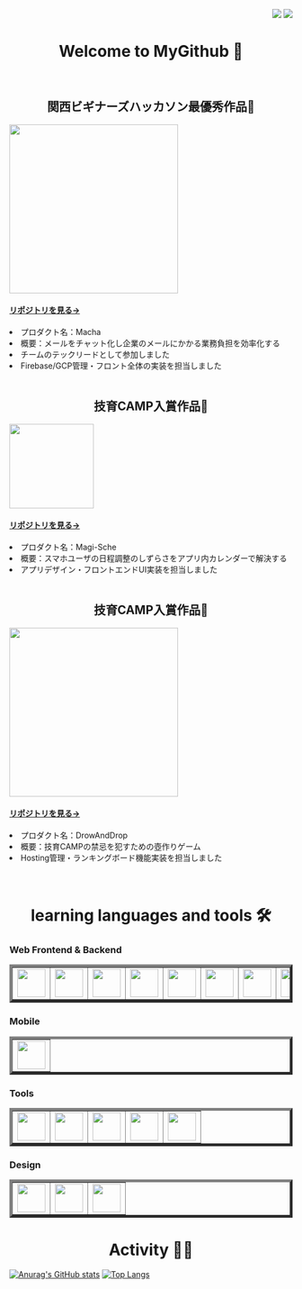 <div>
 <p align="right"> 
  <img src="https://komarev.com/ghpvc/?username=Yuma-Satake" />
  <img src="https://visitor-badge.laobi.icu/badge?page_id=Yuma-Satake">
 </p>
</div>

<h1 align="center">
 Welcome to MyGithub 🙌
</h1>

</br>

<p>
  <h2 align="center">関西ビギナーズハッカソン最優秀作品🥇</h2>
  <img width="300px" src="https://user-images.githubusercontent.com/109256327/221911328-f86d7256-b44b-4a06-9d1e-26627e6b2990.jpeg">
  <h4><a href="https://github.com/Yuma-Satake/kansaiHackTeamNIBUNOITI">リポジトリを見る→</a></h4>
</p>
<li>プロダクト名：Macha</li>
<li>概要：メールをチャット化し企業のメールにかかる業務負担を効率化する</li>
<li>チームのテックリードとして参加しました</li>
<li>Firebase/GCP管理・フロント全体の実装を担当しました</li>

</br>

<p>
  <h2 align="center">技育CAMP入賞作品🥉</h2>
  <img width="150px" src="https://user-images.githubusercontent.com/109256327/221911731-2722ec98-e551-4e29-8f78-5eea798c3334.jpeg">
  <h4>
   <a href="https://github.com/geekcamp-vol11-team30/frontend">リポジトリを見る→</a>
  </h4>
</p>
<li>プロダクト名：Magi-Sche</li>
<li>概要：スマホユーザの日程調整のしずらさをアプリ内カレンダーで解決する</li>
<li>アプリデザイン・フロントエンドUI実装を担当しました</li>

</br>

<p>
  <h2 align="center">技育CAMP入賞作品🥉</h2>
  <img width="300px" src="https://user-images.githubusercontent.com/109256327/221913092-f93090a1-eb8e-46dd-bd88-60127f6e5f61.jpeg">
  <h4>
   <a href="https://github.com/Yuma-Satake/DrowAndDrop">リポジトリを見る→</a>
  </h4>
</p>
<li>プロダクト名：DrowAndDrop</li>
<li>概要：技育CAMPの禁忌を犯すための壺作りゲーム</li>
<li>Hosting管理・ランキングボード機能実装を担当しました</li>

</br>
</br>

<h1 align="center">learning languages and tools 🛠</h1>

<h3>Web Frontend & Backend</h3>
<table border="5" >
  <tr>
    <td><img width="50px" src="https://user-images.githubusercontent.com/109256327/221895084-4d6eed9d-b893-42c4-afd2-48b7245d59a1.png"></td>
    <td><img width="50px" src="https://user-images.githubusercontent.com/109256327/221917078-fe3ff81f-3a61-49de-b792-c921b4dbe0c4.jpeg"></td>
    <td><img width="50px" src="https://user-images.githubusercontent.com/109256327/221888110-e88302c1-a61f-4079-928f-ee53cf65856b.png"></td>
    <td><img width="50px" src="https://user-images.githubusercontent.com/109256327/221889191-26d35a2d-2dc3-4213-8247-9efc577422c2.jpeg"></td>
    <td><img width="50px" src="https://user-images.githubusercontent.com/109256327/221918259-b9a56d8a-92a5-49ad-a328-9e65fbd3a055.png"></td>
    <td><img width="50px" src="https://user-images.githubusercontent.com/109256327/221917332-5babd67b-4636-4c0a-8bac-1a468d809ce8.png"></td>
    <td><img width="50px" src="https://user-images.githubusercontent.com/109256327/221917754-a378101c-096c-4a77-8e12-73d567627b6b.png"></td>
    <td><img width="50px" src="https://user-images.githubusercontent.com/109256327/221899193-5155a01a-cf27-4efd-9c0d-ff47c1e97987.png"></td>
  </tr>
</table>

<h3>Mobile</h3>
<table border="5" >
  <tr>
    <td><img width="50px" src="https://user-images.githubusercontent.com/109256327/221889648-545f2be0-dee0-4829-83fd-2454505003df.png"></td>
  </tr>
</table>

<h3>Tools</h3>
<table border="5" >
  <tr>
    <td><img width="50px" src="https://user-images.githubusercontent.com/109256327/221896376-b692b336-825f-4ef5-ac42-ff7f4a579f8b.png"></td>
    <td><img width="50px" src="https://user-images.githubusercontent.com/109256327/221892393-69b3755a-61cb-47ab-b151-46c44da2dbab.png"></td>
    <td><img width="50px" src="https://user-images.githubusercontent.com/109256327/221891191-2913a5e3-0d32-468f-a247-67ffdac88879.png"></td>
    <td><img width="50px" src="https://user-images.githubusercontent.com/109256327/221892009-47995355-5763-4805-87b7-3abf9c6966cd.png"></td>
    <td><img width="50px" src="https://user-images.githubusercontent.com/109256327/221896169-a359d7f5-8fa0-49a7-968a-eae60c962a0c.png"></td>
  </tr>
</table>

<h3>Design</h3>
<table border="5" >
  <tr>
    <td><img width="50px" src="https://user-images.githubusercontent.com/109256327/221893687-3772b3f6-ab7f-482c-913c-1df5fdc7dd4f.png"></td>
    <td><img width="50px" src="https://user-images.githubusercontent.com/109256327/221899539-1aabbfbf-d41f-4051-a722-e199e70bd2ae.png"></td>
    <td><img width="50px" src="https://user-images.githubusercontent.com/109256327/221899810-12fa83e3-f930-4aa9-ad10-b638147866e0.png"></td>
  </tr>
</table>

<h1 align="center">Activity 🏃💨</h1>

[![Anurag's GitHub stats](https://github-readme-stats.vercel.app/api?username=Yuma-Satake&theme=vue-dark&layout=compact)](https://github.com/anuraghazra/github-readme-stats?username=anuraghazra&show_icons=true)
[![Top Langs](https://github-readme-stats.vercel.app/api/top-langs/?username=Yuma-Satake&theme=vue-dark&layout=compact)](https://github.com/anuraghazra/github-readme-stats)
